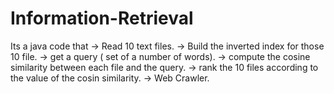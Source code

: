 # Information-Retrieval
 
Its a java code that
-> Read 10 text files.
-> Build the inverted index for those 10 file. 
-> get a query ( set of a number of words). 
-> compute the cosine similarity between each file and the query. 
-> rank the 10 files according to the value of the cosin similarity.
-> Web Crawler.
